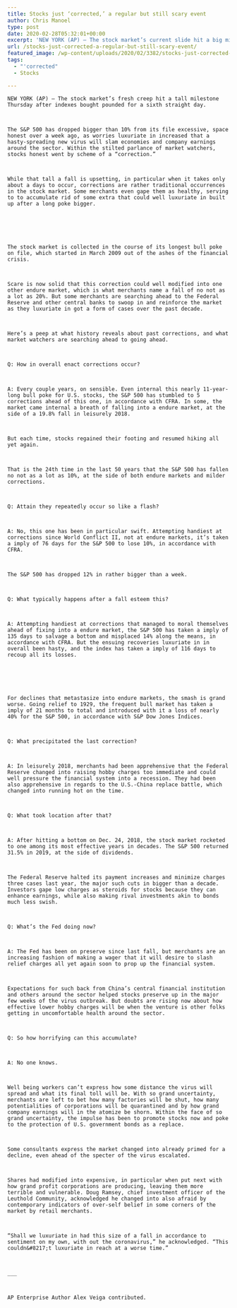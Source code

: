 ```yaml
---
title: Stocks just ‘corrected,’ a regular but still scary event
author: Chris Manoel
type: post
date: 2020-02-28T05:32:01+00:00
excerpt: 'NEW YORK (AP) — The stock market’s current slide hit a big milestone Thursday after indexes got pounded for a sixth straight day.The S&amp;P 500 has dropped more than 10% from its record high, set just over a week ago, as worries have increased that a fast-spreading new virus will slam economies and corporate profits&hellip;'
url: /stocks-just-corrected-a-regular-but-still-scary-event/
featured_image: /wp-content/uploads/2020/02/3382/stocks-just-corrected-a-regular-but-still-scary-event.jpg
tags:
  - "'corrected"
  - Stocks

---
```

  
    NEW YORK (AP) — The stock market’s fresh creep hit a tall milestone Thursday after indexes bought pounded for a sixth straight day.
  
  
  
    The S&P 500 has dropped bigger than 10% from its file excessive, space honest over a week ago, as worries luxuriate in increased that a hasty-spreading new virus will slam economies and company earnings around the sector. Within the stilted parlance of market watchers, stocks honest went by scheme of a “correction.”
  
  
  
    While that tall a fall is upsetting, in particular when it takes only about a days to occur, corrections are rather traditional occurrences in the stock market. Some merchants even gape them as healthy, serving to to accumulate rid of some extra that could well luxuriate in built up after a long poke bigger.
  
  
  
  
  
  
    The stock market is collected in the course of its longest bull poke on file, which started in March 2009 out of the ashes of the financial crisis.
  
  
  
    Scare is now solid that this correction could well modified into one other endure market, which is what merchants name a fall of no not as a lot as 20%. But some merchants are searching ahead to the Federal Reserve and other central banks to swoop in and reinforce the market as they luxuriate in got a form of cases over the past decade.
  
  
  
    Here’s a peep at what history reveals about past corrections, and what market watchers are searching ahead to going ahead.
  
  
  
    Q: How in overall enact corrections occur?
  
  
  
    A: Every couple years, on sensible. Even internal this nearly 11-year-long bull poke for U.S. stocks, the S&P 500 has stumbled to 5 corrections ahead of this one, in accordance with CFRA. In some, the market came internal a breath of falling into a endure market, at the side of a 19.8% fall in leisurely 2018.
  
  
  
    But each time, stocks regained their footing and resumed hiking all yet again.
  
  
  
    That is the 24th time in the last 50 years that the S&P 500 has fallen no not as a lot as 10%, at the side of both endure markets and milder corrections.
  
  
  
    Q: Attain they repeatedly occur so like a flash?
  
  
  
    A: No, this one has been in particular swift. Attempting handiest at corrections since World Conflict II, not at endure markets, it’s taken a imply of 76 days for the S&P 500 to lose 10%, in accordance with CFRA.
  
  
  
    The S&P 500 has dropped 12% in rather bigger than a week.
  
  
  
    Q: What typically happens after a fall esteem this?
  
  
  
    A: Attempting handiest at corrections that managed to moral themselves ahead of fixing into a endure market, the S&P 500 has taken a imply of 135 days to salvage a bottom and misplaced 14% along the means, in accordance with CFRA. But the ensuing recoveries luxuriate in in overall been hasty, and the index has taken a imply of 116 days to recoup all its losses.
  
  
  
  
  
  
    For declines that metastasize into endure markets, the smash is grand worse. Going relief to 1929, the frequent bull market has taken a imply of 21 months to total and introduced with it a loss of nearly 40% for the S&P 500, in accordance with S&P Dow Jones Indices.
  
  
  
    Q: What precipitated the last correction?
  
  
  
    A: In leisurely 2018, merchants had been apprehensive that the Federal Reserve changed into raising hobby charges too immediate and could well pressure the financial system into a recession. They had been also apprehensive in regards to the U.S.-China replace battle, which changed into running hot on the time.
  
  
  
    Q: What took location after that?
  
  
  
    A: After hitting a bottom on Dec. 24, 2018, the stock market rocketed to one among its most effective years in decades. The S&P 500 returned 31.5% in 2019, at the side of dividends.
  
  
  
    The Federal Reserve halted its payment increases and minimize charges three cases last year, the major such cuts in bigger than a decade. Investors gape low charges as steroids for stocks because they can enhance earnings, while also making rival investments akin to bonds much less swish.
  
  
  
    Q: What’s the Fed doing now?
  
  
  
    A: The Fed has been on preserve since last fall, but merchants are an increasing fashion of making a wager that it will desire to slash relief charges all yet again soon to prop up the financial system.
  
  
  
    Expectations for such back from China’s central financial institution and others around the sector helped stocks preserve up in the major few weeks of the virus outbreak. But doubts are rising now about how effective lower hobby charges will be when the venture is other folks getting in uncomfortable health around the sector.
  
  
  
    Q: So how horrifying can this accumulate?
  
  
  
    A: No one knows.
  
  
  
    Well being workers can’t express how some distance the virus will spread and what its final toll will be. With so grand uncertainty, merchants are left to bet how many factories will be shut, how many potentialities of corporations will be quarantined and by how grand company earnings will in the atomize be shorn. Within the face of so grand uncertainty, the impulse has been to promote stocks now and poke to the protection of U.S. government bonds as a replace.
  
  
  
    Some consultants express the market changed into already primed for a decline, even ahead of the specter of the virus escalated.
  
  
  
    Shares had modified into expensive, in particular when put next with how grand profit corporations are producing, leaving them more terrible and vulnerable. Doug Ramsey, chief investment officer of the Leuthold Community, acknowledged he changed into also afraid by contemporary indicators of over-self belief in some corners of the market by retail merchants.
  
  
  
    “Shall we luxuriate in had this size of a fall in accordance to sentiment on my own, with out the coronavirus,” he acknowledged. “This couldn&#8217;t luxuriate in reach at a worse time.”
  
  
  
    ___
  
  
  
    AP Enterprise Author Alex Veiga contributed.
  
